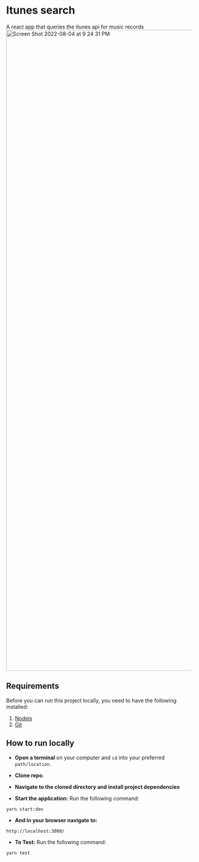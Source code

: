 #  Itunes search

A react app that queries the itunes api for music records
<img width="1728" alt="Screen Shot 2022-08-04 at 9 24 31 PM" src="https://user-images.githubusercontent.com/27497967/182946541-f2a69fc5-0828-421b-b292-f7a3904d046f.png">


## Requirements

Before you can run this project locally, you need to have the following installed:

1.  [Nodejs](https://nodejs.org/en/)
2.  [Git](https://git-scm.com/downloads)

## How to run locally

-  **Open a terminal** on your computer and `cd` into your preferred `path/location`.
-  **Clone repo**. 

-  **Navigate to the cloned directory and install project dependencies**
 
-  **Start the application:** Run the following command:

```
yarn start:dev
```

-  **And in your browser navigate to:**

```
http://localhost:3000/ 
```

-  **To Test:** Run the following command:

```
yarn test
```

